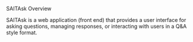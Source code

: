 SAITAsk
Overview

SAITAsk is a web application (front end) that provides a user interface for asking questions, managing responses, or interacting with users in a Q&A style format.
